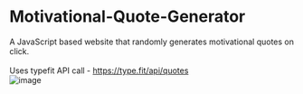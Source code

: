 # Motivational-Quote-Generator
A JavaScript based website that randomly generates motivational quotes on click.  
<br>
Uses typefit API call - https://type.fit/api/quotes
<br>
![image]([https://user-images.githubusercontent.com/105808186/198561660-a22df2d6-734e-49a7-81c6-dc67326d956d.png](https://img.freepik.com/free-vector/inspirational-quote-watercolour-background_1048-18831.jpg?w=740&t=st=1716476952~exp=1716477552~hmac=79262e6eb8a8029ee268054ba743196bcb9c93ef583504e8ae03f3fad4f61909))

